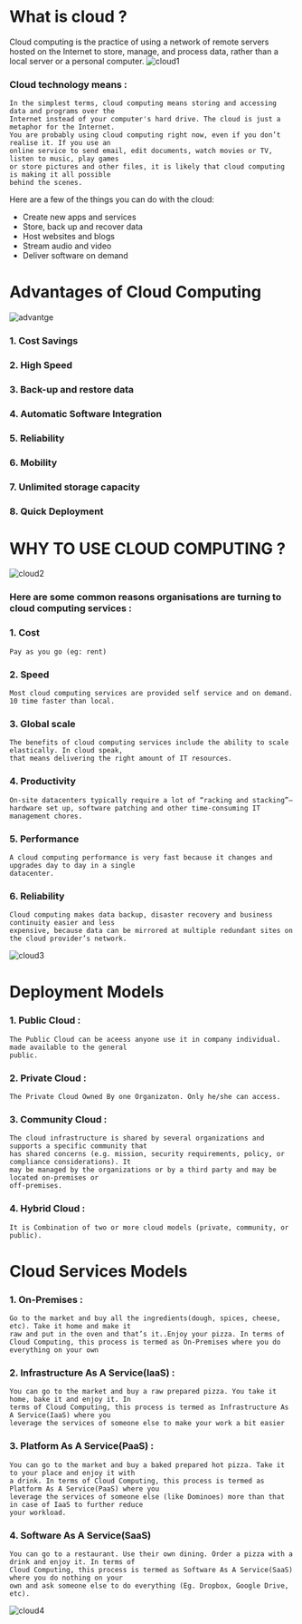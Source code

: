 # What is cloud ?

Cloud computing is the practice of using a network of remote servers hosted on the Internet to store, manage, and process data, rather than a local server or a personal computer.
![cloud1](https://user-images.githubusercontent.com/29985801/80910438-160a6680-8d4d-11ea-8284-9ed7825ca231.png)

### Cloud technology means :
    In the simplest terms, cloud computing means storing and accessing data and programs over the 
    Internet instead of your computer's hard drive. The cloud is just a metaphor for the Internet.
    You are probably using cloud computing right now, even if you don’t realise it. If you use an 
    online service to send email, edit documents, watch movies or TV, listen to music, play games
    or store pictures and other files, it is likely that cloud computing is making it all possible
    behind the scenes.
Here are a few of the things you can do with the cloud:
  - Create new apps and services
  - Store, back up and recover data
  - Host websites and blogs
  - Stream audio and video
  - Deliver software on demand
# Advantages of Cloud Computing 
![advantge](https://user-images.githubusercontent.com/29985801/80912476-ccc11380-8d5a-11ea-8811-7444a0d996fb.png)

### 1. Cost Savings
### 2. High Speed
### 3. Back-up and restore data
### 4. Automatic Software Integration
### 5. Reliability
### 6. Mobility
### 7. Unlimited storage capacity
### 8. Quick Deployment

# WHY TO USE CLOUD COMPUTING ?

![cloud2](https://user-images.githubusercontent.com/29985801/80910597-17885e80-8d4e-11ea-9cb0-78b57119b3f4.jpeg)

### Here are some common reasons organisations are turning to cloud computing services :
### 1. Cost
    Pay as you go (eg: rent)
### 2. Speed
    Most cloud computing services are provided self service and on demand. 10 time faster than local.
### 3. Global scale
    The benefits of cloud computing services include the ability to scale elastically. In cloud speak,
    that means delivering the right amount of IT resources.
### 4. Productivity
    On-site datacenters typically require a lot of “racking and stacking”—hardware set up, software patching and other time-consuming IT management chores.
### 5. Performance
    A cloud computing performance is very fast because it changes and upgrades day to day in a single 
    datacenter.
### 6. Reliability
    Cloud computing makes data backup, disaster recovery and business continuity easier and less 
    expensive, because data can be mirrored at multiple redundant sites on the cloud provider’s network.
    
![cloud3](https://user-images.githubusercontent.com/29985801/80911629-1d357280-8d55-11ea-891a-8df9f171bd30.jpeg)
# Deployment Models
### 1. Public Cloud : 
    The Public Cloud can be aceess anyone use it in company individual. made available to the general 
    public.
### 2. Private Cloud :
    The Private Cloud Owned By one Organizaton. Only he/she can access.
### 3. Community Cloud :
    The cloud infrastructure is shared by several organizations and supports a specific community that 
    has shared concerns (e.g. mission, security requirements, policy, or compliance considerations). It 
    may be managed by the organizations or by a third party and may be located on-premises or 
    off-premises.
### 4. Hybrid Cloud :
    It is Combination of two or more cloud models (private, community, or public).
# Cloud Services Models
### 1. On-Premises :
    Go to the market and buy all the ingredients(dough, spices, cheese, etc). Take it home and make it 
    raw and put in the oven and that’s it..Enjoy your pizza. In terms of Cloud Computing, this process is termed as On-Premises where you do everything on your own
### 2. Infrastructure As A Service(IaaS) :
    You can go to the market and buy a raw prepared pizza. You take it home, bake it and enjoy it. In 
    terms of Cloud Computing, this process is termed as Infrastructure As A Service(IaaS) where you 
    leverage the services of someone else to make your work a bit easier
### 3. Platform As A Service(PaaS) :
    You can go to the market and buy a baked prepared hot pizza. Take it to your place and enjoy it with 
    a drink. In terms of Cloud Computing, this process is termed as Platform As A Service(PaaS) where you
    leverage the services of someone else (like Dominoes) more than that in case of IaaS to further reduce
    your workload.
### 4. Software As A Service(SaaS)
    You can go to a restaurant. Use their own dining. Order a pizza with a drink and enjoy it. In terms of
    Cloud Computing, this process is termed as Software As A Service(SaaS) where you do nothing on your 
    own and ask someone else to do everything (Eg. Dropbox, Google Drive, etc).

![cloud4](https://user-images.githubusercontent.com/29985801/80912321-ced6a280-8d59-11ea-9c9f-b7a04adc932e.jpeg)
    